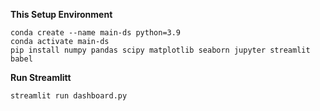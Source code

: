 
**This Setup Environment**
```
conda create --name main-ds python=3.9
conda activate main-ds
pip install numpy pandas scipy matplotlib seaborn jupyter streamlit babel
```
**Run Streamlitt**

```
streamlit run dashboard.py
```

